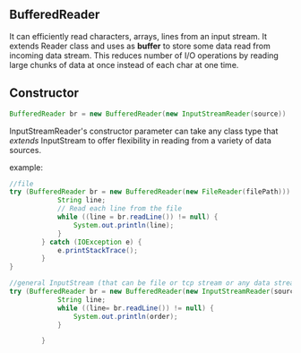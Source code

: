 ## BufferedReader
It can efficiently read characters, arrays, lines from an input stream. It extends Reader class and uses as **buffer** to store some data read
from incoming data stream. This reduces number of I/O operations by reading large chunks of data at once instead of each char at one time.

## Constructor
```java
BufferedReader br = new BufferedReader(new InputStreamReader(source))
```
InputStreamReader's constructor parameter can take any class type that *extends* InputStream to offer flexibility in reading from a variety
of data sources.


example:
```java
//file
try (BufferedReader br = new BufferedReader(new FileReader(filePath))) {
            String line;
            // Read each line from the file
            while ((line = br.readLine()) != null) {
                System.out.println(line);
            }
        } catch (IOException e) {
            e.printStackTrace();
        }
}

//general InputStream (that can be file or tcp stream or any data stream)
try (BufferedReader br = new BufferedReader(new InputStreamReader(source))) {
            String line;
            while ((line= br.readLine()) != null) {
                System.out.println(order);
            }

        }
```
